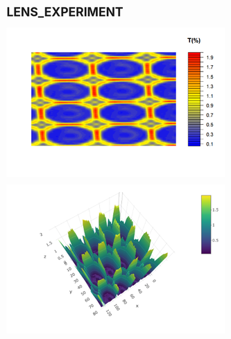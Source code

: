 # LENS_EXPERIMENT

![2d image](https://github.com/waterfirst/LENS_EXPERIMENT/blob/main/lens1.png)

![3d image](https://github.com/waterfirst/LENS_EXPERIMENT/blob/main/image2.png)
